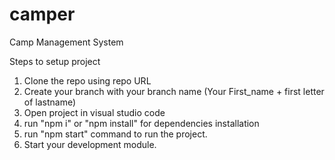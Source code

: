 # camper
Camp Management System

Steps to setup project

1. Clone the repo using repo URL
2. Create your branch with your branch name (Your First_name + first letter of lastname)
3. Open project in visual studio code
4. run "npm i" or "npm install" for dependencies installation
5. run "npm start" command to run the project.
6. Start your development module.
